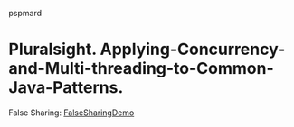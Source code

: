 pspmard

# Pluralsight. Applying-Concurrency-and-Multi-threading-to-Common-Java-Patterns.

False Sharing:
[FalseSharingDemo](src/main/java/learn/mt/pspmard/acmtcjp/falsesharing/FalseSharingDemo.java)

